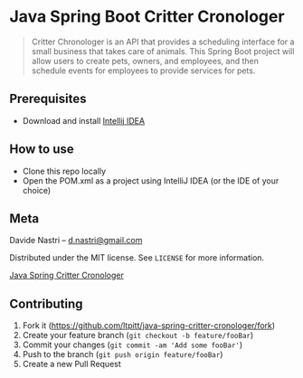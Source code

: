 # Java Spring Boot Critter Cronologer
> Critter Chronologer is an API that provides a scheduling interface for a small business that takes care of animals. This Spring Boot project will allow users to create pets, owners, and employees, and then schedule events for employees to provide services for pets.

## Prerequisites

- Download and install [Intellij IDEA](https://www.jetbrains.com/idea/download)

## How to use

- Clone this repo locally
- Open the POM.xml as a project using IntelliJ IDEA (or the IDE of your choice)

## Meta

Davide Nastri – d.nastri@gmail.com

Distributed under the MIT license. See ``LICENSE`` for more information.

[Java Spring Critter Cronologer](https://github.com/ltpitt/java-spring-critter-cronologer)

## Contributing

1. Fork it (<https://github.com/ltpitt/java-spring-critter-cronologer/fork>)
2. Create your feature branch (`git checkout -b feature/fooBar`)
3. Commit your changes (`git commit -am 'Add some fooBar'`)
4. Push to the branch (`git push origin feature/fooBar`)
5. Create a new Pull Request
